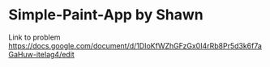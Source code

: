 # Simple-Paint-App by Shawn

Link to problem
https://docs.google.com/document/d/1DIoKfWZhGFzGx0I4rRb8Pr5d3k6f7aGaHuw-iteIag4/edit
